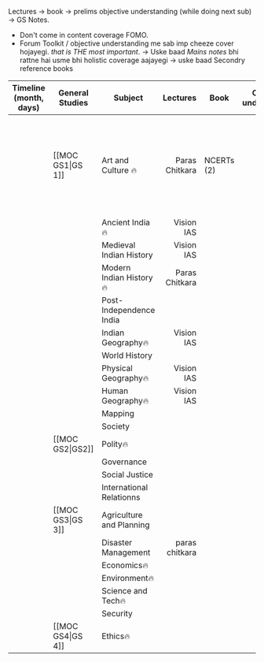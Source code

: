 Lectures → book → prelims objective understanding (while doing next sub) → GS Notes.
- Don't come in content coverage FOMO.
- Forum Toolkit / objective understanding me sab imp cheeze cover hojayegi. *that is THE most important*. → Uske baad *Mains notes* bhi rattne hai usme bhi holistic coverage aajayegi → uske baad Secondry reference books 

| **Timeline** (month, days) | **General Studies** | **Subject**              |   **Lectures** | **Book**   | **Objective understanding** | **Secondary Book** | **Strategy**                                                               |
| -------------------------- | ------------------- | ------------------------ | -------------: | ---------- | --------------------------- | :----------------: | -------------------------------------------------------------------------- |
|                            | [[MOC GS1\|GS 1]]   | Art and Culture 🔥       | Paras Chitkara | NCERTs (2) |                             |   AIR 16's notes   | Paras chitkara notes will be primary. will read the two NCERTs after that. |
|                            |                     | Ancient India🔥          |     Vision IAS |            |                             |                    |                                                                            |
|                            |                     | Medieval Indian History  |     Vision IAS |            |                             |                    |                                                                            |
|                            |                     | Modern Indian History🔥  | Paras Chitkara |            |                             |                    |                                                                            |
|                            |                     | Post- Independence India |                |            |                             |                    |                                                                            |
|                            |                     | Indian Geography🔥       |     Vision IAS |            |                             |                    |                                                                            |
|                            |                     | World History            |                |            |                             |                    |                                                                            |
|                            |                     | Physical Geography🔥     |     Vision IAS |            |                             |                    |                                                                            |
|                            |                     | Human Geography🔥        |     Vision IAS |            |                             |                    |                                                                            |
|                            |                     | Mapping                  |                |            |                             |                    |                                                                            |
|                            |                     | Society                  |                |            |                             |                    |                                                                            |
|                            | [[MOC GS2\|GS2]]    | Polity🔥                 |                |            |                             |                    |                                                                            |
|                            |                     | Governance               |                |            |                             |                    |                                                                            |
|                            |                     | Social Justice           |                |            |                             |                    |                                                                            |
|                            |                     | International Relationns |                |            |                             |                    |                                                                            |
|                            | [[MOC GS3\|GS 3]]   | Agriculture and Planning |                |            |                             |                    |                                                                            |
|                            |                     | Disaster Management      | paras chitkara |            |                             |                    |                                                                            |
|                            |                     | Economics🔥              |                |            |                             |                    |                                                                            |
|                            |                     | Environment🔥            |                |            |                             |                    |                                                                            |
|                            |                     | Science and Tech🔥       |                |            |                             |                    |                                                                            |
|                            |                     | Security                 |                |            |                             |                    |                                                                            |
|                            | [[MOC GS4\|GS 4]]   | Ethics🔥                 |                |            |                             |                    |                                                                            |
